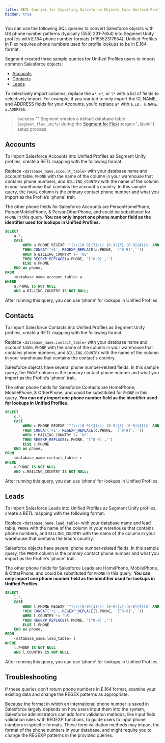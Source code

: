 ```yaml
---
title: RETL Queries for Importing Salesforce Objects Into Unified Profiles in Flex
hidden: true
---
```

You can use the following SQL queries to convert Salesforce objects with US phone number patterns (typically (555) 231-7654) into Segment Unify profiles with E.164 phone number formats (+15552317654). Unified Profiles in Flex requires phone numbers used for profile lookups to be in E.164 format.

Segment created three sample queries for Unified Profiles users to import common Salesforce objects: 
- [Accounts](#accounts)
- [Contacts](#contacts)
- [Leads](#leads)

To selectively import columns, replace the `a*`, `c*`, or `l*` with a list of fields to selectively import. For example, if you wanted to only import the ID, NAME, and ADDRESS fields for your Accounts, you'd replace `a*` with  `a.ID, a.NAME, a.ADDRESS`.

> success ""
> Segment creates a default database table (`segment_flex_unify`) during the [Segment for Flex](/docs/unified-profiles/segment-for-flex/){:target="_blank”} setup process.  

## Accounts

To import Salesforce Accounts into Unified Profiles as Segment Unify profiles, create a RETL mapping with the following format.

Replace `<database_name.account_table>` with your database name and account table, `PHONE` with the name of the column in your warehouse that contains phone numbers, and `BILLING_COUNTRY` with the name of the column in your warehouse that contains the account's country.  In this sample query, the `PHONE` column is the primary contact phone number and what you import as the Profile’s 'phone' trait.

The other phone fields for Salesforce Accounts are PersonHomePhone, PersonMobilePhone, & PersonOtherPhone, and could be substituted for `PHONE` in this query. **You can only import one phone number field as the identifier used for lookups in Unified Profiles.** 

``` sql
SELECT 
    a.*,
    CASE 
        WHEN a.PHONE REGEXP '^(\\([0-9]{3}\\) [0-9]{3}-[0-9]{4})$' AND a.BILLING_COUNTRY = 'US'
        THEN CONCAT('+1', REGEXP_REPLACE(a.PHONE, '[^0-9]',''))
        WHEN a.BILLING_COUNTRY != 'US'
        THEN REGEXP_REPLACE(a.PHONE, '[^0-9]','') 
        ELSE a.PHONE
    END as phone,
FROM 
    <database_name.account_table> a
WHERE 
    a.PHONE IS NOT NULL
    AND a.BILLING_COUNTRY IS NOT NULL;
```

After running this query, you can use ‘phone’ for lookups in Unified Profiles.  


## Contacts

To import Salesforce Contacts into Unified Profiles as Segment Unify profiles, create a RETL mapping with the following format. 

Replace `<database_name.contact_table>` with your database name and account table, `PHONE` with the name of the column in your warehouse that contains phone numbers, and `BILLING_COUNTRY` with the name of the column in your warehouse that contains the contact's country. 

Salesforce objects have several phone number-related fields. In this sample query, the `PHONE` column is the primary contact phone number and what you import as the Profile’s 'phone' trait. 

The other phone fields for Salesforce Contacts are HomePhone, MobilePhone, & OtherPhone, and could be substituted for `PHONE` in this query. **You can only import one phone number field as the identifier used for lookups in Unified Profiles.** 

``` sql
SELECT 
    c.*,
    CASE 
        WHEN c.PHONE REGEXP '^(\\([0-9]{3}\\) [0-9]{3}-[0-9]{4})$' AND c.MAILING_COUNTRY = 'US'
        THEN CONCAT('+1', REGEXP_REPLACE(c.PHONE, '[^0-9]',''))
        WHEN c.MAILING_COUNTRY != 'US'
        THEN REGEXP_REPLACE(c.PHONE, '[^0-9]','') 
        ELSE c.PHONE
    END as phone,
FROM 
    <database_name.contact_table> c
WHERE 
    c.PHONE IS NOT NULL
    AND c.MAILING_COUNTRY IS NOT NULL;
```

After running this query, you can use ‘phone’ for lookups in Unified Profiles.    

## Leads

To import Salesforce Leads into Unified Profiles as Segment Unify profiles, create a RETL mapping with the following format. 

Replace `<database_name.lead_table>` with your database name and lead table, `PHONE` with the name of the column in your warehouse that contains phone numbers, and `BILLING_COUNTRY` with the name of the column in your warehouse that contains the lead's country. 

Salesforce objects have several phone number-related fields. In this sample query, the `PHONE` column is the primary contact phone number and what you import as the Profile’s 'phone' trait. 

The other phone fields for Salesforce Leads are HomePhone, MobilePhone, & OtherPhone, and could be substituted for `PHONE` in this query. **You can only import one phone number field as the identifier used for lookups in Unified Profiles.** 

``` sql
SELECT 
    l.*,
    CASE 
        WHEN l.PHONE REGEXP '^(\\([0-9]{3}\\) [0-9]{3}-[0-9]{4})$' AND l.COUNTRY = 'US'
        THEN CONCAT('+1', REGEXP_REPLACE(l.PHONE, '[^0-9]',''))
        WHEN l.COUNTRY != 'US'
        THEN REGEXP_REPLACE(l.PHONE, '[^0-9]','') 
        ELSE l.PHONE
    END as phone,
FROM 
    <database_name.lead_table> l
WHERE 
    l.PHONE IS NOT NULL
    AND l.COUNTRY IS NOT NULL;
```

After running this query, you can use ‘phone’ for lookups in Unified Profiles.  

## Troubleshooting
If these queries don't return phone numbers in E.164 format, examine your existing data and change the REGEX patterns as appropriate.

Because the format in which an international phone number is saved in Salesforce largely depends on how users input them into the system, Salesforce administrators can add form validation methods, like input field validation rules with REGEXP functions, to guide users to input phone numbers in specific formats. These form validation methods may impact the format of the phone numbers in your database, and might require you to change the REGEXP patterns in the provided queries. 
